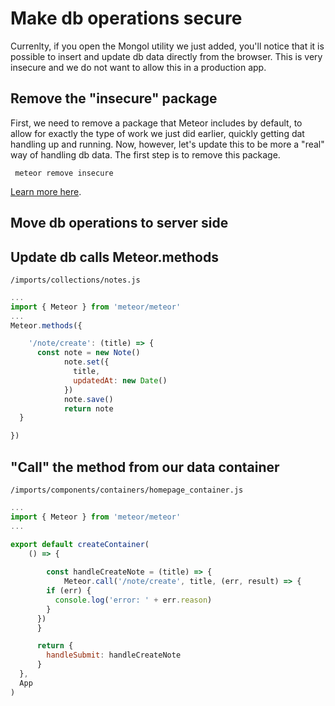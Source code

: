 # Make db operations secure

Currenlty, if you open the Mongol utility we just added, you'll notice that it is possible to insert and update db data directly from the browser.  This is very insecure and we do not want to allow this in a production app.

## Remove the "insecure" package
First, we need to remove a package that Meteor includes by default, to allow for exactly the type of work we just did earlier, quickly getting dat handling up and running.  Now, however, let's update this to be more a "real" way of handling db data.  The first step is to remove this package.

```  meteor remove insecure ```

[Learn more here](http://docs.meteor.com/api/collections.html#Mongo-Collection-allow).

## Move db operations to server side


## Update db calls Meteor.methods

``` /imports/collections/notes.js ```

```js
...
import { Meteor } from 'meteor/meteor'
...
Meteor.methods({

	'/note/create': (title) => {
      const note = new Note()
			note.set({
			  title,
			  updatedAt: new Date()
			})
			note.save()
			return note
  }

})
```

## "Call" the method from our data container

``` /imports/components/containers/homepage_container.js ```

```js
...
import { Meteor } from 'meteor/meteor'
...

export default createContainer(
	() => {
		
		const handleCreateNote = (title) => {
			Meteor.call('/note/create', title, (err, result) => {
        if (err) {
          console.log('error: ' + err.reason)
        }
      })
	  }

	  return {
	  	handleSubmit: handleCreateNote
	  }
  },
  App
)
```

